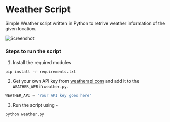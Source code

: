 # Weather Script

Simple Weather script written in Python to retrive weather information of the given location.

![Screenshot](images/Sreenshot.png)

### Steps to run the script

1. Install the required modules
```
pip install -r requirements.txt
```
2. Get your own API key from [weatherapi.com](https://www.weatherapi.com/) and add it to the `WEATHER_APR` in `weather.py`.
```python
WEATHER_API = "Your API key goes here"
```
3. Run the script using -
```
python weather.py
```
